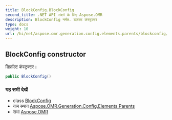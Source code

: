 ```yaml
---
title: BlockConfig.BlockConfig
second_title: .NET API संदर्भ के लिए Aspose.OMR
description: BlockConfig नर्मत. डफ़ल्ट कंस्ट्रक्टर
type: docs
weight: 10
url: /hi/net/aspose.omr.generation.config.elements.parents/blockconfig/blockconfig/
---
```

## BlockConfig constructor

डिफ़ॉल्ट कंस्ट्रक्टर।

```csharp
public BlockConfig()
```

### यह सभी देखें

* class [BlockConfig](../)
* नाम स्थान [Aspose.OMR.Generation.Config.Elements.Parents](../../blockconfig/)
* सभा [Aspose.OMR](../../../)


